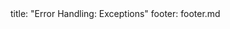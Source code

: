 <frontmatter>
title: "Error Handling: Exceptions"
footer: footer.md
</frontmatter>

<include src="container-inPage-asFlat.md" boilerplate />